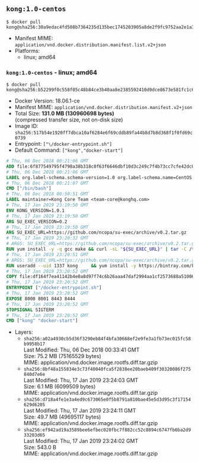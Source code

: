 ## `kong:1.0-centos`

```console
$ docker pull kong@sha256:30a9edac4fd508b7364235d135bec1745203905a8de2f9fc9752aa2e1a30eb61
```

-	Manifest MIME: `application/vnd.docker.distribution.manifest.list.v2+json`
-	Platforms:
	-	linux; amd64

### `kong:1.0-centos` - linux; amd64

```console
$ docker pull kong@sha256:b52299f0c558f05c48b84ce3b40aa8e2385592410d9dce8673e581fc1c6770f3
```

-	Docker Version: 18.06.1-ce
-	Manifest MIME: `application/vnd.docker.distribution.manifest.v2+json`
-	Total Size: **131.0 MB (130960698 bytes)**  
	(compressed transfer size, not on-disk size)
-	Image ID: `sha256:517b54e1920ff7dbca10af6284e6f69cddb89fa44b8d7b8d368f1f0fd69c0739`
-	Entrypoint: `["\/docker-entrypoint.sh"]`
-	Default Command: `["kong","docker-start"]`

```dockerfile
# Thu, 06 Dec 2018 00:21:06 GMT
ADD file:6f877549795f4798a38b318c0f63f6646dbf10d3c249c7f4b73cc7cfe42dc0f5 in / 
# Thu, 06 Dec 2018 00:21:06 GMT
LABEL org.label-schema.schema-version=1.0 org.label-schema.name=CentOS Base Image org.label-schema.vendor=CentOS org.label-schema.license=GPLv2 org.label-schema.build-date=20181205
# Thu, 06 Dec 2018 00:21:07 GMT
CMD ["/bin/bash"]
# Thu, 06 Dec 2018 00:50:51 GMT
LABEL maintainer=Kong Core Team <team-core@konghq.com>
# Thu, 17 Jan 2019 23:19:50 GMT
ENV KONG_VERSION=1.0.1
# Thu, 17 Jan 2019 23:19:50 GMT
ARG SU_EXEC_VERSION=0.2
# Thu, 17 Jan 2019 23:19:50 GMT
ARG SU_EXEC_URL=https://github.com/ncopa/su-exec/archive/v0.2.tar.gz
# Thu, 17 Jan 2019 23:20:32 GMT
# ARGS: SU_EXEC_URL=https://github.com/ncopa/su-exec/archive/v0.2.tar.gz SU_EXEC_VERSION=0.2
RUN yum install -y -q gcc make && curl -sL "${SU_EXEC_URL}" | tar -C /tmp -zxf - && make -C "/tmp/su-exec-${SU_EXEC_VERSION}" && cp "/tmp/su-exec-${SU_EXEC_VERSION}/su-exec" /usr/bin && rm -fr "/tmp/su-exec-${SU_EXEC_VERSION}" && yum autoremove -y -q gcc make && yum clean all -q && rm -fr /var/cache/yum/* /tmp/yum_save*.yumtx /root/.pki
# Thu, 17 Jan 2019 23:20:51 GMT
# ARGS: SU_EXEC_URL=https://github.com/ncopa/su-exec/archive/v0.2.tar.gz SU_EXEC_VERSION=0.2
RUN useradd --uid 1337 kong     && yum install -y https://bintray.com/kong/kong-community-edition-rpm/download_file?file_path=centos/7/kong-community-edition-$KONG_VERSION.el7.noarch.rpm     && yum clean all
# Thu, 17 Jan 2019 23:20:52 GMT
COPY file:df164f7ea41142b4e0a8d97f74c6b26aaa47daf2994aa1cf2573688a51006eee in /docker-entrypoint.sh 
# Thu, 17 Jan 2019 23:20:52 GMT
ENTRYPOINT ["/docker-entrypoint.sh"]
# Thu, 17 Jan 2019 23:20:52 GMT
EXPOSE 8000 8001 8443 8444
# Thu, 17 Jan 2019 23:20:52 GMT
STOPSIGNAL SIGTERM
# Thu, 17 Jan 2019 23:20:52 GMT
CMD ["kong" "docker-start"]
```

-	Layers:
	-	`sha256:a02a4930cb5d36f3290eb84f4bfa30668ef2e9fe3a1fb73ec015fc58b9958b17`  
		Last Modified: Thu, 06 Dec 2018 00:33:41 GMT  
		Size: 75.2 MB (75165529 bytes)  
		MIME: application/vnd.docker.image.rootfs.diff.tar.gzip
	-	`sha256:8bf48a155834e3c73f40040fca5f2838ee20baeb409f30320086f275840d7e6e`  
		Last Modified: Thu, 17 Jan 2019 23:24:03 GMT  
		Size: 6.1 MB (6099509 bytes)  
		MIME: application/vnd.docker.image.rootfs.diff.tar.gzip
	-	`sha256:d718a4fe1e3a4ed9c673065e0f5b8791a810bae45e5d3d95c3f17154629d6205`  
		Last Modified: Thu, 17 Jan 2019 23:24:11 GMT  
		Size: 49.7 MB (49695117 bytes)  
		MIME: application/vnd.docker.image.rootfs.diff.tar.gzip
	-	`sha256:ef942ad19a3589bee6efbec020fbc7f882cc52c8894c6747fb6ba2d933203d65`  
		Last Modified: Thu, 17 Jan 2019 23:24:02 GMT  
		Size: 543.0 B  
		MIME: application/vnd.docker.image.rootfs.diff.tar.gzip
